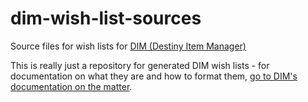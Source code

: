 # dim-wish-list-sources
Source files for wish lists for [DIM (Destiny Item Manager)](https://github.com/DestinyItemManager)

This is really just a repository for generated DIM wish lists - for documentation on what they are and how to format them, [go to DIM's documentation on the matter](https://github.com/DestinyItemManager/DIM/blob/master/docs/COMMUNITY_CURATIONS.md).